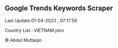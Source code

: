 

## Google Trends Keywords Scraper 
 
Last Update 01-04-2023 , 07:17:56

Country List :
VIETNAM.json



© Abdul Muttaqin 

